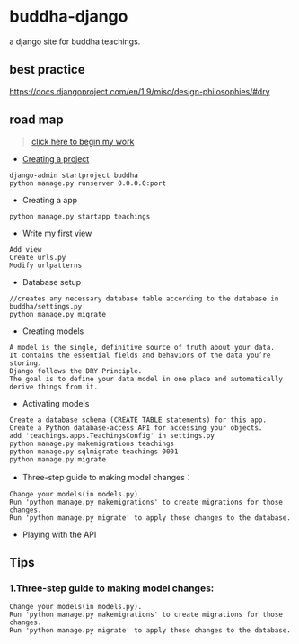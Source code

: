 # buddha-django
a django site for buddha teachings.

## best practice
https://docs.djangoproject.com/en/1.9/misc/design-philosophies/#dry

## road map
> [click here to begin my work](https://docs.djangoproject.com/en/1.9/intro/tutorial02/)

- [Creating a project](https://docs.djangoproject.com/en/1.9/intro/tutorial01/)
```
django-admin startproject buddha
python manage.py runserver 0.0.0.0:port
```
- Creating a app
```
python manage.py startapp teachings
```
- Write my first view
```
Add view
Create urls.py
Modify urlpatterns
```
- Database setup
```
//creates any necessary database table according to the database in buddha/settings.py
python manage.py migrate
```
- Creating models
```
A model is the single, definitive source of truth about your data. 
It contains the essential fields and behaviors of the data you’re storing. 
Django follows the DRY Principle. 
The goal is to define your data model in one place and automatically derive things from it.
```
- Activating models
```
Create a database schema (CREATE TABLE statements) for this app.
Create a Python database-access API for accessing your objects.
add 'teachings.apps.TeachingsConfig' in settings.py
python manage.py makemigrations teachings
python manage.py sqlmigrate teachings 0001
python manage.py migrate
```
- Three-step guide to making model changes：
```
Change your models(in models.py)
Run 'python manage.py makemigrations' to create migrations for those changes.
Run 'python manage.py migrate' to apply those changes to the database.
```
- Playing with the API


## Tips
### 1.Three-step guide to making model changes:
```
Change your models(in models.py).
Run 'python manage.py makemigrations' to create migrations for those changes.
Run 'python manage.py migrate' to apply those changes to the database.
```
